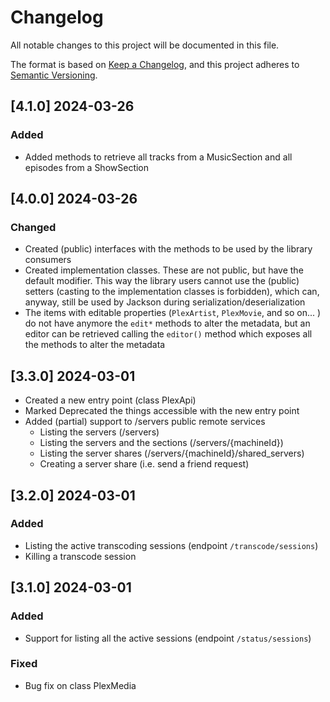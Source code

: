 # Changelog

All notable changes to this project will be documented in this file.

The format is based on [Keep a Changelog](https://keepachangelog.com/en/1.1.0/),
and this project adheres to [Semantic Versioning](https://semver.org/spec/v2.0.0.html).

## [4.1.0] 2024-03-26

### Added

- Added methods to retrieve all tracks from a MusicSection and all episodes from a ShowSection

## [4.0.0] 2024-03-26

### Changed

- Created (public) interfaces with the methods to be used by the library consumers
- Created implementation classes. These are not public, but have the default modifier. This way the library users cannot use the (public) setters (casting to the implementation classes is forbidden), which can, anyway, still be used by Jackson during serialization/deserialization
- The items with editable properties (`PlexArtist`, `PlexMovie`, and so on... ) do not have anymore the `edit*` methods to alter the metadata, but an editor can be retrieved calling the `editor()` method which exposes all the methods to alter the metadata

## [3.3.0] 2024-03-01

- Created a new entry point (class PlexApi)
- Marked Deprecated the things accessible with the new entry point
- Added (partial) support to /servers public remote services
  - Listing the servers (/servers)
  - Listing the servers and the sections (/servers/{machineId})
  - Listing the server shares (/servers/{machineId}/shared_servers)
  - Creating a server share (i.e. send a friend request)

## [3.2.0] 2024-03-01

### Added

- Listing the active transcoding sessions (endpoint `/transcode/sessions`)
- Killing a transcode session

## [3.1.0] 2024-03-01

### Added

- Support for listing all the active sessions (endpoint `/status/sessions`)

### Fixed 

- Bug fix on class PlexMedia